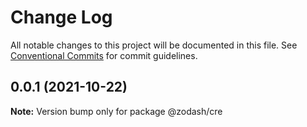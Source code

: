 # Change Log

All notable changes to this project will be documented in this file.
See [Conventional Commits](https://conventionalcommits.org) for commit guidelines.

## 0.0.1 (2021-10-22)

**Note:** Version bump only for package @zodash/cre
